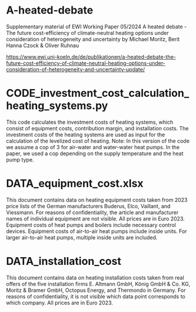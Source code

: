 # A-heated-debate
Supplementary material of EWI Working Paper 05/2024 A heated debate - The future cost-efficiency of climate-neutral heating options under consideration of heterogeneity and uncertainty by Michael Moritz, Berit Hanna Czock &amp; Oliver Ruhnau

https://www.ewi.uni-koeln.de/de/publikationen/a-heated-debate-the-future-cost-efficiency-of-climate-neutral-heating-options-under-consideration-of-heterogeneity-and-uncertainty-update/

# CODE_investment_cost_calculation_heating_systems.py 
This code calculates the investment costs of heating systems, which consist of equipment costs, contribution margin, and installation costs.
The investment costs of the heating systems are used as input for the calculation of the levelized cost of heating. Note: In this version of the code we assume a cop of 3 for air-water and water-water heat pumps. In the paper, we used a cop depending on the supply temperature and the heat pump type.

# DATA_equipment_cost.xlsx
This document contains data on heating equipment costs taken from 2023 price lists of the German manufacturers Buderus, Elco, Vaillant, and Viessmann. For reasons of confidentiality, the article and manufacturer names of individual equipment are not visible. All prices are in Euro 2023. Equipment costs of heat pumps and boilers include necessary control devices. Equipment costs of air-to-air heat pumps include inside units. For larger air-to-air heat pumps, multiple inside units are included.

# DATA_installation_cost
This document contains data on heating installation costs taken from real offers of the five installation firms E. Altmann GmbH, König GmbH & Co. KG, Moritz & Bramer GmbH, Octopus Energy, and Thermondo in Germany. For reasons of confidentiality, it is not visible which data point corresponds to which company. All prices are in Euro 2023. 



